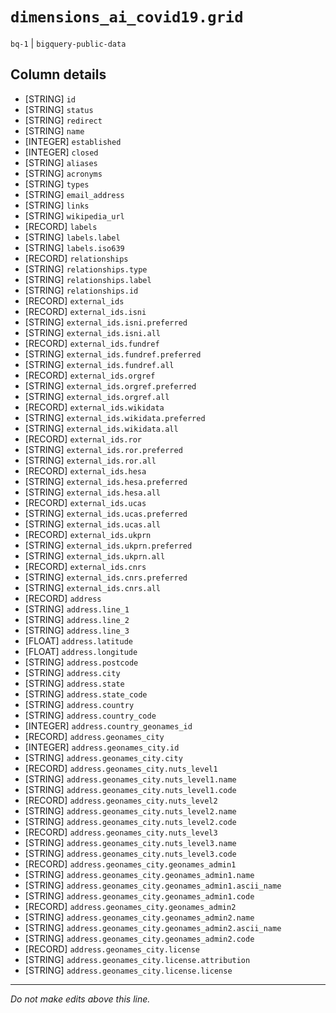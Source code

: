 # `dimensions_ai_covid19.grid`
`bq-1` | `bigquery-public-data`

## Column details
* [STRING]    `id`
* [STRING]    `status`
* [STRING]    `redirect`
* [STRING]    `name`
* [INTEGER]   `established`
* [INTEGER]   `closed`
* [STRING]    `aliases`
* [STRING]    `acronyms`
* [STRING]    `types`
* [STRING]    `email_address`
* [STRING]    `links`
* [STRING]    `wikipedia_url`
* [RECORD]    `labels`
* [STRING]    `labels.label`
* [STRING]    `labels.iso639`
* [RECORD]    `relationships`
* [STRING]    `relationships.type`
* [STRING]    `relationships.label`
* [STRING]    `relationships.id`
* [RECORD]    `external_ids`
* [RECORD]    `external_ids.isni`
* [STRING]    `external_ids.isni.preferred`
* [STRING]    `external_ids.isni.all`
* [RECORD]    `external_ids.fundref`
* [STRING]    `external_ids.fundref.preferred`
* [STRING]    `external_ids.fundref.all`
* [RECORD]    `external_ids.orgref`
* [STRING]    `external_ids.orgref.preferred`
* [STRING]    `external_ids.orgref.all`
* [RECORD]    `external_ids.wikidata`
* [STRING]    `external_ids.wikidata.preferred`
* [STRING]    `external_ids.wikidata.all`
* [RECORD]    `external_ids.ror`
* [STRING]    `external_ids.ror.preferred`
* [STRING]    `external_ids.ror.all`
* [RECORD]    `external_ids.hesa`
* [STRING]    `external_ids.hesa.preferred`
* [STRING]    `external_ids.hesa.all`
* [RECORD]    `external_ids.ucas`
* [STRING]    `external_ids.ucas.preferred`
* [STRING]    `external_ids.ucas.all`
* [RECORD]    `external_ids.ukprn`
* [STRING]    `external_ids.ukprn.preferred`
* [STRING]    `external_ids.ukprn.all`
* [RECORD]    `external_ids.cnrs`
* [STRING]    `external_ids.cnrs.preferred`
* [STRING]    `external_ids.cnrs.all`
* [RECORD]    `address`
* [STRING]    `address.line_1`
* [STRING]    `address.line_2`
* [STRING]    `address.line_3`
* [FLOAT]     `address.latitude`
* [FLOAT]     `address.longitude`
* [STRING]    `address.postcode`
* [STRING]    `address.city`
* [STRING]    `address.state`
* [STRING]    `address.state_code`
* [STRING]    `address.country`
* [STRING]    `address.country_code`
* [INTEGER]   `address.country_geonames_id`
* [RECORD]    `address.geonames_city`
* [INTEGER]   `address.geonames_city.id`
* [STRING]    `address.geonames_city.city`
* [RECORD]    `address.geonames_city.nuts_level1`
* [STRING]    `address.geonames_city.nuts_level1.name`
* [STRING]    `address.geonames_city.nuts_level1.code`
* [RECORD]    `address.geonames_city.nuts_level2`
* [STRING]    `address.geonames_city.nuts_level2.name`
* [STRING]    `address.geonames_city.nuts_level2.code`
* [RECORD]    `address.geonames_city.nuts_level3`
* [STRING]    `address.geonames_city.nuts_level3.name`
* [STRING]    `address.geonames_city.nuts_level3.code`
* [RECORD]    `address.geonames_city.geonames_admin1`
* [STRING]    `address.geonames_city.geonames_admin1.name`
* [STRING]    `address.geonames_city.geonames_admin1.ascii_name`
* [STRING]    `address.geonames_city.geonames_admin1.code`
* [RECORD]    `address.geonames_city.geonames_admin2`
* [STRING]    `address.geonames_city.geonames_admin2.name`
* [STRING]    `address.geonames_city.geonames_admin2.ascii_name`
* [STRING]    `address.geonames_city.geonames_admin2.code`
* [RECORD]    `address.geonames_city.license`
* [STRING]    `address.geonames_city.license.attribution`
* [STRING]    `address.geonames_city.license.license`

-------------------------------------------------------------------------------
*Do not make edits above this line.*
